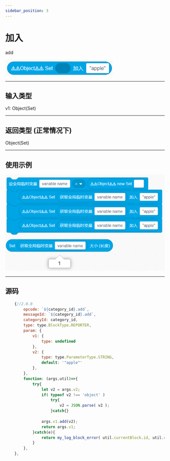 ```yaml
---
sidebar_position: 3
---
```

# 加入

add

![img](img\add\image.png)  


***
## 输入类型
v1: Object(Set)  

***
## 返回类型 (正常情况下)
Object(Set)


***
## 使用示例
![2](img\add\2.png)  


***
## 源码
```js title="/categorys/set.js"
    {//2.0.0
        opcode: `${category_id}.add`,
        messageId: `${category_id}.add`,
        categoryId: category_id,
        type: type.BlockType.REPORTER,
        param: {
            v1: {
                type: undefined
            },
            v2: {
                type: type.ParameterType.STRING,
                default: '"apple"'
            },
        },
        function: (args,util)=>{
            try{
                let v2 = args.v2;
                if( typeof v2 !== 'object' )
                    try{
                        v2 = JSON.parse( v2 );
                    }catch{}
                
                args.v1.add(v2);
                return args.v1;
            }catch(e){
                return my_log_block_error( util.currentBlock.id, util.currentBlock.opcode , e );
            }
        },
    },
```
